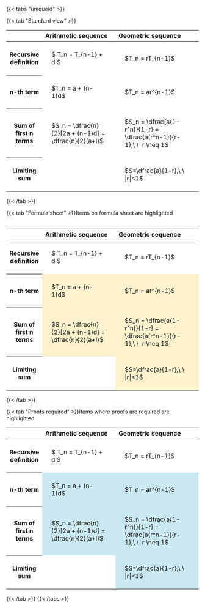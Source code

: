 ---
---

{{< tabs "uniqueid" >}}

{{< tab "Standard view" >}}
<style type="text/css">
#T_bdec7 th.col_heading {
  text-align: left;
  font-size: 1em;
}
#T_bdec7 td {
  text-align: left;
  font-size: 1em;
  padding: 1.5em;
}
#T_bdec7_row0_col0, #T_bdec7_row0_col1, #T_bdec7_row1_col0, #T_bdec7_row1_col1, #T_bdec7_row2_col0, #T_bdec7_row2_col1, #T_bdec7_row3_col0, #T_bdec7_row3_col1 {
  width: 400px;
  white-space: pre-wrap;
}
</style>
<table id="T_bdec7">
  <thead>
    <tr>
      <th class="blank level0" >&nbsp;</th>
      <th id="T_bdec7_level0_col0" class="col_heading level0 col0" >Arithmetic sequence</th>
      <th id="T_bdec7_level0_col1" class="col_heading level0 col1" >Geometric sequence</th>
    </tr>
  </thead>
  <tbody>
    <tr>
      <th id="T_bdec7_level0_row0" class="row_heading level0 row0" >Recursive definition</th>
      <td id="T_bdec7_row0_col0" class="data row0 col0" >$ T_n = T_{n-1} + d $</td>
      <td id="T_bdec7_row0_col1" class="data row0 col1" >$T_n = rT_{n-1}$</td>
    </tr>
    <tr>
      <th id="T_bdec7_level0_row1" class="row_heading level0 row1" >n-th term</th>
      <td id="T_bdec7_row1_col0" class="data row1 col0" >$T_n = a + (n-1)d$</td>
      <td id="T_bdec7_row1_col1" class="data row1 col1" >$T_n = ar^{n-1}$</td>
    </tr>
    <tr>
      <th id="T_bdec7_level0_row2" class="row_heading level0 row2" >Sum of first n terms</th>
      <td id="T_bdec7_row2_col0" class="data row2 col0" >$S_n = \dfrac{n}{2}[2a + (n-1)d] = \dfrac{n}{2}(a+l)$</td>
      <td id="T_bdec7_row2_col1" class="data row2 col1" >$S_n = \dfrac{a(1-r^n)}{1-r} = \dfrac{a(r^n-1)}{r-1},\ \  r \neq 1$</td>
    </tr>
    <tr>
      <th id="T_bdec7_level0_row3" class="row_heading level0 row3" >Limiting sum</th>
      <td id="T_bdec7_row3_col0" class="data row3 col0" ></td>
      <td id="T_bdec7_row3_col1" class="data row3 col1" >$S=\dfrac{a}{1-r},\ \ |r|<1$</td>
    </tr>
  </tbody>
</table>
{{< /tab >}}

{{< tab "Formula sheet" >}}Items on formula sheet are highlighted
<br><br><style type="text/css">
#T_94c53 th.col_heading {
  text-align: left;
  font-size: 1em;
}
#T_94c53 td {
  text-align: left;
  font-size: 1em;
  padding: 1.5em;
}
#T_94c53_row0_col0, #T_94c53_row0_col1, #T_94c53_row3_col0 {
  width: 400px;
  white-space: pre-wrap;
}
#T_94c53_row1_col0, #T_94c53_row1_col1, #T_94c53_row2_col0, #T_94c53_row2_col1, #T_94c53_row3_col1 {
  width: 400px;
  background-color: rgba(255,194,10, 0.2);
  white-space: pre-wrap;
}
</style>
<table id="T_94c53">
  <thead>
    <tr>
      <th class="blank level0" >&nbsp;</th>
      <th id="T_94c53_level0_col0" class="col_heading level0 col0" >Arithmetic sequence</th>
      <th id="T_94c53_level0_col1" class="col_heading level0 col1" >Geometric sequence</th>
    </tr>
  </thead>
  <tbody>
    <tr>
      <th id="T_94c53_level0_row0" class="row_heading level0 row0" >Recursive definition</th>
      <td id="T_94c53_row0_col0" class="data row0 col0" >$ T_n = T_{n-1} + d $</td>
      <td id="T_94c53_row0_col1" class="data row0 col1" >$T_n = rT_{n-1}$</td>
    </tr>
    <tr>
      <th id="T_94c53_level0_row1" class="row_heading level0 row1" >n-th term</th>
      <td id="T_94c53_row1_col0" class="data row1 col0" >$T_n = a + (n-1)d$</td>
      <td id="T_94c53_row1_col1" class="data row1 col1" >$T_n = ar^{n-1}$</td>
    </tr>
    <tr>
      <th id="T_94c53_level0_row2" class="row_heading level0 row2" >Sum of first n terms</th>
      <td id="T_94c53_row2_col0" class="data row2 col0" >$S_n = \dfrac{n}{2}[2a + (n-1)d] = \dfrac{n}{2}(a+l)$</td>
      <td id="T_94c53_row2_col1" class="data row2 col1" >$S_n = \dfrac{a(1-r^n)}{1-r} = \dfrac{a(r^n-1)}{r-1},\ \  r \neq 1$</td>
    </tr>
    <tr>
      <th id="T_94c53_level0_row3" class="row_heading level0 row3" >Limiting sum</th>
      <td id="T_94c53_row3_col0" class="data row3 col0" ></td>
      <td id="T_94c53_row3_col1" class="data row3 col1" >$S=\dfrac{a}{1-r},\ \ |r|<1$</td>
    </tr>
  </tbody>
</table>
{{< /tab >}}

{{< tab "Proofs required" >}}Items where proofs are required are highlighted
<br>
<style type="text/css">
#T_bcdb0 th.col_heading {
  text-align: left;
  font-size: 1em;
}
#T_bcdb0 td {
  text-align: left;
  font-size: 1em;
  padding: 1.5em;
}
#T_bcdb0_row0_col0, #T_bcdb0_row0_col1, #T_bcdb0_row3_col0 {
  width: 400px;
  white-space: pre-wrap;
}
#T_bcdb0_row1_col0, #T_bcdb0_row1_col1, #T_bcdb0_row2_col0, #T_bcdb0_row2_col1, #T_bcdb0_row3_col1 {
  width: 400px;
  background-color: rgba(0,150,200, 0.2);
  white-space: pre-wrap;
}
</style>
<table id="T_bcdb0">
  <thead>
    <tr>
      <th class="blank level0" >&nbsp;</th>
      <th id="T_bcdb0_level0_col0" class="col_heading level0 col0" >Arithmetic sequence</th>
      <th id="T_bcdb0_level0_col1" class="col_heading level0 col1" >Geometric sequence</th>
    </tr>
  </thead>
  <tbody>
    <tr>
      <th id="T_bcdb0_level0_row0" class="row_heading level0 row0" >Recursive definition</th>
      <td id="T_bcdb0_row0_col0" class="data row0 col0" >$ T_n = T_{n-1} + d $</td>
      <td id="T_bcdb0_row0_col1" class="data row0 col1" >$T_n = rT_{n-1}$</td>
    </tr>
    <tr>
      <th id="T_bcdb0_level0_row1" class="row_heading level0 row1" >n-th term</th>
      <td id="T_bcdb0_row1_col0" class="data row1 col0" >$T_n = a + (n-1)d$</td>
      <td id="T_bcdb0_row1_col1" class="data row1 col1" >$T_n = ar^{n-1}$</td>
    </tr>
    <tr>
      <th id="T_bcdb0_level0_row2" class="row_heading level0 row2" >Sum of first n terms</th>
      <td id="T_bcdb0_row2_col0" class="data row2 col0" >$S_n = \dfrac{n}{2}[2a + (n-1)d] = \dfrac{n}{2}(a+l)$</td>
      <td id="T_bcdb0_row2_col1" class="data row2 col1" >$S_n = \dfrac{a(1-r^n)}{1-r} = \dfrac{a(r^n-1)}{r-1},\ \  r \neq 1$</td>
    </tr>
    <tr>
      <th id="T_bcdb0_level0_row3" class="row_heading level0 row3" >Limiting sum</th>
      <td id="T_bcdb0_row3_col0" class="data row3 col0" ></td>
      <td id="T_bcdb0_row3_col1" class="data row3 col1" >$S=\dfrac{a}{1-r},\ \ |r|<1$</td>
    </tr>
  </tbody>
</table>
{{< /tab >}}
{{< /tabs >}}